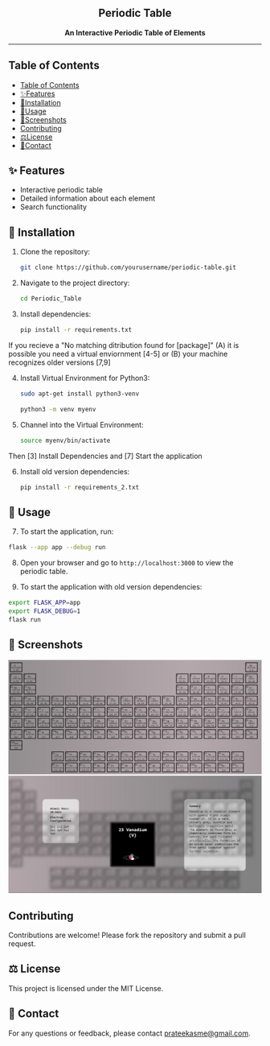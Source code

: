 <div align="center">
    
## Periodic Table
**An Interactive Periodic Table of Elements**

---
</div>

## Table of Contents
- [Table of Contents](#table-of-contents)
- [✨Features](#✨features)
- [🔽Installation](#🔽installation)
- [📌Usage](#📌usage)
- [📸Screenshots](#📸screenshots)
- [Contributing](#contributing)
- [⚖️License](#license)
- [👤Contact](#contact)


## ✨ Features

- Interactive periodic table
- Detailed information about each element
- Search functionality

## 🔽 Installation

1. Clone the repository:
    ```bash
    git clone https://github.com/yourusername/periodic-table.git
    ```
2. Navigate to the project directory:
    ```bash
    cd Periodic_Table
    ```
3. Install dependencies:
    ```bash
    pip install -r requirements.txt
    ```
If you recieve a "No matching ditribution found for [package]" (A) it is possible you need a virtual enviornment [4-5] or (B) your machine recognizes older versions [7,9]

4. Install Virtual Environment for Python3:
    ```bash
    sudo apt-get install python3-venv
    ```
    ```bash
    python3 -m venv myenv
    ```
5. Channel into the Virtual Environment:
    ```bash
    source myenv/bin/activate
    ```
Then [3] Install Dependencies and [7] Start the application

6. Install old version dependencies:
    ```bash
    pip install -r requirements_2.txt
    ```

## 📌 Usage

7. To start the application, run:
```bash
flask --app app --debug run
```
8. Open your browser and go to `http://localhost:3000` to view the periodic table.
   
9. To start the application with old version dependencies:
```bash
export FLASK_APP=app
export FLASK_DEBUG=1
flask run
```
 
## 📸 Screenshots
![Screenshot of the Periodic Table](static/assets/files/Screenshot_02.png)
![Screenshot of the Element Box](static/assets/files/Screenshot_01.png)

## Contributing

Contributions are welcome! Please fork the repository and submit a pull request.

## ⚖️ License

This project is licensed under the MIT License.

## 👤 Contact

For any questions or feedback, please contact [prateekasme@gmail.com](mailto:prateekasme@gmail.com).
